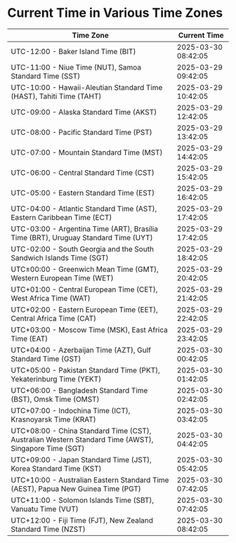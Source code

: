 # Current Time in Various Time Zones

| Time Zone | Current Time |
|-----------|--------------|
| UTC-12:00 - Baker Island Time (BIT) | 2025-03-30 08:42:05 |
| UTC-11:00 - Niue Time (NUT), Samoa Standard Time (SST) | 2025-03-29 09:42:05 |
| UTC-10:00 - Hawaii-Aleutian Standard Time (HAST), Tahiti Time (TAHT) | 2025-03-29 10:42:05 |
| UTC-09:00 - Alaska Standard Time (AKST) | 2025-03-29 12:42:05 |
| UTC-08:00 - Pacific Standard Time (PST) | 2025-03-29 13:42:05 |
| UTC-07:00 - Mountain Standard Time (MST) | 2025-03-29 14:42:05 |
| UTC-06:00 - Central Standard Time (CST) | 2025-03-29 15:42:05 |
| UTC-05:00 - Eastern Standard Time (EST) | 2025-03-29 16:42:05 |
| UTC-04:00 - Atlantic Standard Time (AST), Eastern Caribbean Time (ECT) | 2025-03-29 17:42:05 |
| UTC-03:00 - Argentina Time (ART), Brasília Time (BRT), Uruguay Standard Time (UYT) | 2025-03-29 17:42:05 |
| UTC-02:00 - South Georgia and the South Sandwich Islands Time (SGT) | 2025-03-29 18:42:05 |
| UTC±00:00 - Greenwich Mean Time (GMT), Western European Time (WET) | 2025-03-29 20:42:05 |
| UTC+01:00 - Central European Time (CET), West Africa Time (WAT) | 2025-03-29 21:42:05 |
| UTC+02:00 - Eastern European Time (EET), Central Africa Time (CAT) | 2025-03-29 22:42:05 |
| UTC+03:00 - Moscow Time (MSK), East Africa Time (EAT) | 2025-03-29 23:42:05 |
| UTC+04:00 - Azerbaijan Time (AZT), Gulf Standard Time (GST) | 2025-03-30 00:42:05 |
| UTC+05:00 - Pakistan Standard Time (PKT), Yekaterinburg Time (YEKT) | 2025-03-30 01:42:05 |
| UTC+06:00 - Bangladesh Standard Time (BST), Omsk Time (OMST) | 2025-03-30 02:42:05 |
| UTC+07:00 - Indochina Time (ICT), Krasnoyarsk Time (KRAT) | 2025-03-30 03:42:05 |
| UTC+08:00 - China Standard Time (CST), Australian Western Standard Time (AWST), Singapore Time (SGT) | 2025-03-30 04:42:05 |
| UTC+09:00 - Japan Standard Time (JST), Korea Standard Time (KST) | 2025-03-30 05:42:05 |
| UTC+10:00 - Australian Eastern Standard Time (AEST), Papua New Guinea Time (PGT) | 2025-03-30 07:42:05 |
| UTC+11:00 - Solomon Islands Time (SBT), Vanuatu Time (VUT) | 2025-03-30 07:42:05 |
| UTC+12:00 - Fiji Time (FJT), New Zealand Standard Time (NZST) | 2025-03-30 08:42:05 |
